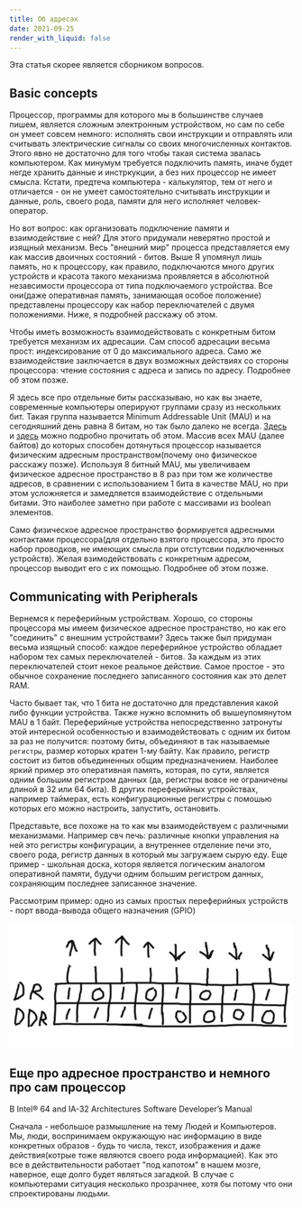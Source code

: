 ```yaml
---
title: Об адресах
date: 2021-09-25
render_with_liquid: false
---
```



Эта статья скорее является сборником вопросов.

## Basic concepts


Процессор, программы для которого мы в большинстве случаев пишем, является сложным электронным устройством, но сам по себе он умеет совсем немного:
исполнять свои инструкции и отправлять или считывать электрические сигналы со своих многочисленных контактов. Этого явно не достаточно для того чтобы такая система звалась компьютером. Как минумум требуется подключить память, иначе будет негде хранить данные и инстркукции, а без них процессор не имеет смысла. Кстати, предтеча компьютера - калькулятор, тем от него и отличается - он не умеет самостоятельно считывать инструкции и данные, роль, своего рода,  памяти для него исполняет человек-оператор.

Но вот вопрос: как организовать подключение памяти и взаимодействие с ней? Для этого придумали неверятно простой и изящный механизм. Весь "внешний мир" процесса представляется ему как массив двоичных состояний - битов. Выше Я упомянул лишь память, но к процессору, как правило, подключаются много других устройств и красота такого механизма проявляется в абсолютной незавсимости процессора от типа подключаемого устройства. Все они(даже оперативная память, занимающая особое положение) представлены процессору как набор переключателей с двумя положениями. Ниже, я подробней расскажу об этом.

Чтобы иметь возможность взаимодействовать с конкретным битом требуется механизм их адресации.
Сам способ адресации весьма прост: индексирование от 0 до максимального адреса. Само же взаимодействие заключается в двух возможных действиях со стороны процессора: чтение состояния с адреса и запись по адресу. Подробнее об этом позже.

Я здесь все про отдельные биты рассказываю, но как вы знаете, современные компьютеры оперируют группами сразу из нескольких бит. Такая группа называется Minimum Addressable Unit (MAU) и на сегодняшний день равна 8 битам, но так было далеко не всегда. [Здесь](https://en.wikipedia.org/wiki/Word_addressing) и [здесь](https://en.wikipedia.org/wiki/Byte_addressing) можно подробно прочитать об этом.
Массив всех MAU (далее байтов) до которых способен дотянуться процессор называется физическим адресным пространством(почему оно физическое расскажу позже).
Используя 8 битный MAU, мы увеличиваем физическое адресное пространство в 8 раз при том же количестве адресов, в сравнении с использованием 1 бита в качестве MAU, но при этом усложняется и замедляется взаимодействие с отдельными битами. Это наиболее заметно при работе с массивами из boolean элементов.

Само физическое адресное пространство формируется адресными контактами процессора(для отдельно взятого процессора, это просто набор проводков, не имеющих смысла при отстутсвии подключенных устройств). Желая взимодействовать с конкретным адресом, процессор выводит его с их помощью. Подробнее об этом позже.

## Communicating with Peripherals

Вернемся к переферийным устройствам. Хорошо, со стороны процессора мы имеем физическое адресное пространство, но как его "соединить" с внешним устройствами?
Здесь также был придуман весьма изящный способ: каждое переферийное устройство обладает набором тех самых переключателей - битов. За каждым из этих переключателей стоит некое реальное действие. Самое простое - это обычное сохранение последнего записанного состояния как это делет RAM.

Часто бывает так, что 1 бита не достаточно для представления какой либо функции устройства. Также нужно вспомнить об вышеупомянутом MAU в 1 байт. Переферийные устройства непосредственно затронуты этой интересной особенностью и взаимодействовать с одним их битом за раз не получится: поэтому биты, объединяют в так называемые `регистры`, размер которых кратен 1-му байту. Как правило, регистр состоит из битов объединенных общим предназначением. Наиболее яркий пример это оперативная память, которая, по сути, является одним большим регистром данных (да, регистры вовсе не ограничены длиной в 32 или 64 бита). В других переферийных устройствах, например таймерах, есть конфигурационные регистры с помошью которых его можно настроить, запустить, остановить.

Представьте, все похоже на то как мы взаимодействуем с различными механизмами. Например свч печь: различные кнопки управления на ней это регистры конфигурации, а внутреннее отделение печи это, своего рода, регистр данных в который мы загружаем сырую еду. Еще пример - школьная доска, которя является логическим аналогом оперативной памяти, будучи одним большим регистром данных, сохраняющим последнее записанное значение.

Рассмотрим пример: одно из самых простых переферийных устройств - порт ввода-вывода общего назначения (GPIO)

![GPIO](/assets/img/posts/addr_gpio.png)


## Еще про адресное пространство и немного про сам процессор

В Intel® 64 and IA-32 Architectures Software Developer’s Manual






Сначала - небольшое размышление на тему Людей и Компьютеров. Мы, люди, воспринимаем окружающую нас информацию в виде конкретных образов - будь то числа, текст, изображения и даже действия(котрые тоже являются своего рода информацией). Как это все в действительности работает "под капотом" в нашем мозге, наверное, еще долго будет являться загадкой. В случае с компьютерами ситуация несколько прозрачнее, хотя бы потому что они спроектированы людьми.